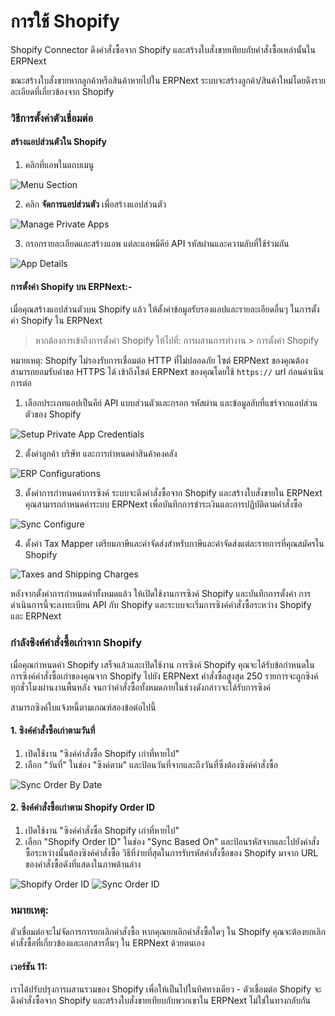 <!-- add-breadcrumbs -->
# การใช้ Shopify

Shopify Connector ดึงคำสั่งซื้อจาก Shopify และสร้างใบสั่งขายเทียบกับคำสั่งซื้อเหล่านั้นใน ERPNext

ขณะสร้างใบสั่งขายหากลูกค้าหรือสินค้าหายไปใน ERPNext ระบบจะสร้างลูกค้า/สินค้าใหม่โดยดึงรายละเอียดที่เกี่ยวข้องจาก Shopify

### วิธีการตั้งค่าตัวเชื่อมต่อ

#### สร้างแอปส่วนตัวใน Shopify

1. คลิกที่แอพในแถบเมนู
<img class="screenshot" alt="Menu Section" src="{{docs_base_url}}/assets/img/erpnext_integrations/app_menu.png">

2. คลิก **จัดการแอปส่วนตัว** เพื่อสร้างแอปส่วนตัว
<img class="screenshot" alt="Manage Private Apps" src="{{docs_base_url}}/assets/img/erpnext_integrations/manage_private_apps.png">

3. กรอกรายละเอียดและสร้างแอพ แต่ละแอพมีคีย์ API รหัสผ่านและความลับที่ใช้ร่วมกัน
<img class="screenshot" alt="App Details" src="{{docs_base_url}}/assets/img/erpnext_integrations/app_details.png">


#### การตั้งค่า Shopify บน ERPNext:-
เมื่อคุณสร้างแอปส่วนตัวบน Shopify แล้ว ให้ตั้งค่าข้อมูลรับรองแอปและรายละเอียดอื่นๆ ในการตั้งค่า Shopify ใน ERPNext

> หากต้องการเข้าถึงการตั้งค่า Shopify ให้ไปที่:
การผสานการทำงาน > การตั้งค่า Shopify

หมายเหตุ: Shopify ไม่รองรับการเชื่อมต่อ HTTP ที่ไม่ปลอดภัย ไซต์ ERPNext ของคุณต้องสามารถยอมรับคำขอ HTTPS ได้ เข้าถึงไซต์ ERPNext ของคุณโดยใช้ `https://` url ก่อนดำเนินการต่อ

1. เลือกประเภทแอปเป็นคีย์ API แบบส่วนตัวและกรอก รหัสผ่าน และข้อมูลลับที่แชร์จากแอปส่วนตัวของ Shopify
<img class="screenshot" alt="Setup Private App Credentials" src="{{docs_base_url}}/assets/img/erpnext_integrations/app_details.png">

2. ตั้งค่าลูกค้า บริษัท และการกำหนดค่าสินค้าคงคลัง
<img class="screenshot" alt="ERP Configurations" src="{{docs_base_url}}/assets/img/erpnext_integrations/erp_configurations.png">

3. ตั้งค่าการกำหนดค่าการซิงค์
    ระบบจะดึงคำสั่งซื้อจาก Shopify และสร้างใบสั่งขายใน ERPNext คุณสามารถกำหนดค่าระบบ ERPNext เพื่อบันทึกการชำระเงินและการปฏิบัติตามคำสั่งซื้อ
<img class="screenshot" alt="Sync Configure" src="{{docs_base_url}}/assets/img/erpnext_integrations/sync_config.png">

4. ตั้งค่า Tax Mapper
    เตรียมภาษีและค่าจัดส่งสำหรับภาษีและค่าจัดส่งแต่ละรายการที่คุณสมัครใน Shopify
<img class="screenshot" alt="Taxes and Shipping Charges" src="{{docs_base_url}}/assets/img/erpnext_integrations/tax_config.png">


หลังจากตั้งค่าการกำหนดค่าทั้งหมดแล้ว ให้เปิดใช้งานการซิงค์ Shopify และบันทึกการตั้งค่า การดำเนินการนี้จะลงทะเบียน API กับ Shopify และระบบจะเริ่มการซิงค์คำสั่งซื้อระหว่าง Shopify และ ERPNext


### กำลังซิงค์คำสั่งซื้อเก่าจาก Shopify

เมื่อคุณกำหนดค่า Shopify เสร็จแล้วและเปิดใช้งาน การซิงค์ Shopify คุณจะได้รับข้อกำหนดในการซิงค์คำสั่งซื้อเก่าของคุณจาก Shopify ไปยัง ERPNext คำสั่งซื้อสูงสุด 250 รายการจะถูกซิงค์ทุกชั่วโมงผ่านงานพื้นหลัง จนกว่าคำสั่งซื้อทั้งหมดภายในช่วงดังกล่าวจะได้รับการซิงค์

สามารถซิงค์ใบแจ้งหนี้ตามเกณฑ์สองข้อต่อไปนี้

#### 1. ซิงค์คำสั่งซื้อเก่าตามวันที่

1. เปิดใช้งาน "ซิงค์คำสั่งซื้อ Shopify เก่าที่หายไป"
1. เลือก "วันที่" ในช่อง "ซิงค์ตาม" และป้อนวันที่จากและถึงวันที่ซึ่งต้องซิงค์คำสั่งซื้อ

<img class="screenshot" alt="Sync Order By Date" src="{{docs_base_url}}/assets/img/erpnext_integrations/shopify-order-sync-date.png">


#### 2. ซิงค์คำสั่งซื้อเก่าตาม Shopify Order ID

1. เปิดใช้งาน "ซิงค์คำสั่งซื้อ Shopify เก่าที่หายไป"
1. เลือก "Shopify Order ID" ในช่อง "Sync Based On" และป้อนรหัสจากและไปยังคำสั่งซื้อระหว่างนั้นต้องซิงค์คำสั่งซื้อ วิธีที่ง่ายที่สุดในการรับรหัสคำสั่งซื้อของ Shopify มาจาก URL ของคำสั่งซื้อดังที่แสดงในภาพด้านล่าง

<img class="screenshot" alt="Shopify Order ID" src="{{docs_base_url}}/assets/img/erpnext_integrations/shopify-order-id.png">

<img class="screenshot" alt="Sync Order ID" src="{{docs_base_url}}/assets/img/erpnext_integrations/shopify-order-sync-id.png">

### หมายเหตุ:
ตัวเชื่อมต่อจะไม่จัดการการยกเลิกคำสั่งซื้อ หากคุณยกเลิกคำสั่งซื้อใดๆ ใน Shopify คุณจะต้องยกเลิกคำสั่งซื้อที่เกี่ยวข้องและเอกสารอื่นๆ ใน ERPNext ด้วยตนเอง

#### เวอร์ชัน 11:
เราได้ปรับปรุงการผสานรวมของ Shopify เพื่อให้เป็นไปในทิศทางเดียว - ตัวเชื่อมต่อ Shopify จะดึงคำสั่งซื้อจาก Shopify และสร้างใบสั่งขายเทียบกับพวกเขาใน ERPNext ไม่ใช่ในทางกลับกัน
